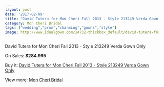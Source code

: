 ```yaml
---
layout: post
date: '2017-02-09'
title: "David Tutera for Mon Cheri Fall 2013 - Style 213249 Verda Gown Only"
category: Mon Cheri Bridal
tags: ["wedding","prom","charming","gowns","style"]
image: http://www.idealgown.com/14732-thickbox_default/david-tutera-for-mon-cheri-fall-2013-style-213249-verda-gown-only.jpg
---
```

David Tutera for Mon Cheri Fall 2013 - Style 213249 Verda Gown Only

On Sales: **$284.995**
<a href="https://www.idealgown.com/en/mon-cheri-bridal/5916-david-tutera-for-mon-cheri-fall-2013-style-213249-verda-gown-only.html"><amp-img layout="responsive" width="600" height="600" src="//www.idealgown.com/14732-thickbox_default/david-tutera-for-mon-cheri-fall-2013-style-213249-verda-gown-only.jpg" alt="David Tutera for Mon Cheri Fall 2013 - Style 213249 Verda Gown Only 0" /></a>
<a href="https://www.idealgown.com/en/mon-cheri-bridal/5916-david-tutera-for-mon-cheri-fall-2013-style-213249-verda-gown-only.html"><amp-img layout="responsive" width="600" height="600" src="//www.idealgown.com/14734-thickbox_default/david-tutera-for-mon-cheri-fall-2013-style-213249-verda-gown-only.jpg" alt="David Tutera for Mon Cheri Fall 2013 - Style 213249 Verda Gown Only 1" /></a>
<a href="https://www.idealgown.com/en/mon-cheri-bridal/5916-david-tutera-for-mon-cheri-fall-2013-style-213249-verda-gown-only.html"><amp-img layout="responsive" width="600" height="600" src="//www.idealgown.com/14733-thickbox_default/david-tutera-for-mon-cheri-fall-2013-style-213249-verda-gown-only.jpg" alt="David Tutera for Mon Cheri Fall 2013 - Style 213249 Verda Gown Only 2" /></a>

Buy it: [David Tutera for Mon Cheri Fall 2013 - Style 213249 Verda Gown Only](https://www.idealgown.com/en/mon-cheri-bridal/5916-david-tutera-for-mon-cheri-fall-2013-style-213249-verda-gown-only.html "David Tutera for Mon Cheri Fall 2013 - Style 213249 Verda Gown Only")

View more: [Mon Cheri Bridal](https://www.idealgown.com/en/88-mon-cheri-bridal "Mon Cheri Bridal")
